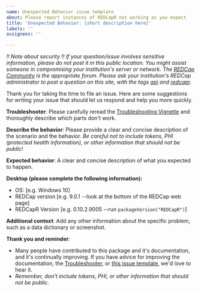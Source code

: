 ```yaml
---
name: Unexpected Behavior issue template
about: Please report instances of REDCapR not working as you expect
title: 'Unexpected Behavior: {short description here}'
labels: ''
assignees: ''

---
```


*!! Note about security !! If your question/issue involves sensitive information, please do not post it in this public location.  You might assist someone in compromising your institution's server or network.  The [REDCap Community](https://community.projectredcap.org/spaces/20/index.html) is the appropriate forum.  Please ask your institution's REDCap administrator to post a question on this site, with the tags [api](https://community.projectredcap.org/topics/337/api.html) and [redcapr](https://community.projectredcap.org/topics/23921/redcapr.html).*

Thank you for taking the time to file an issue.  Here are some suggestions for writing your issue that should let us respond and help you more quickly.

**Troubleshooter**: Please carefully reread the [Troubleshooting Vignette](https://ouhscbbmc.github.io/REDCapR/articles/TroubleshootingApiCalls.html) and thoroughly describe which parts don't work.  

**Describe the behavior**: Please provide a clear and concise description of the scenario and the behavior.  *Be careful not to include tokens, PHI (protected health information), or other information that should not be public!*


**Expected behavior**: A clear and concise description of what you expected to happen.


**Desktop (please complete the following information):**
 - OS: [e.g. Windows 10]
 - REDCap version [e.g. 9.0.1 --look at the bottom of the REDCap web page]
 - REDCapR Version [e.g. 0.10.2.9005  --run `packageVersion("REDCapR")`]


**Additional context**: Add any other information about the specific problem, such as a data dictionary or screenshot.


**Thank you and reminder**: 
  * Many people have contributed to this package and it's documentation, and it's continually improving.  If you have advice for improving the documentation, the [Troubleshooter](https://ouhscbbmc.github.io/REDCapR/articles/TroubleshootingApiCalls.html), or [this issue template](https://github.com/OuhscBbmc/REDCapR/blob/master/.github/ISSUE_TEMPLATE/unexpected-behavior-issue-template.md), we'd love to hear it.
  * *Remember, don't include tokens, PHI, or other information that should not be public.*

